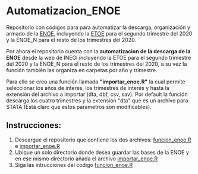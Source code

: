 # Automatizacion_ENOE
Repositorio con códigos para para automatizar la descarga, organización y armado de la [ENOE](https://www.inegi.org.mx/programas/enoe/15ymas/), incluyendo la [ETOE](https://www.inegi.org.mx/investigacion/etoe/) para el segundo trimestre del 2020 y la ENOE_N para el resto de los trimestres del 2020.

Por ahora el repositorio cuenta con la **automatizacion de la descarga de la ENOE** desde la web de INEGI incluyendo la ETOE para el segundo trimestre del 2020 y la ENOE_N para el resto de los trimestres del 2020, a su vez la función también las organiza en carpetas por año y trimestre.

Para ello se creo una función llamada **"importar_enoe.R"** la cual permite seleccionar los años de interés, los trimestres de interés y hasta la extensión del archivo a importar (dta, dbf, csv, sav).
Por default la función descarga los cuatro trimestres y la extensión "dta" que es un archivo para STATA (Está claro que estos parametros son modificables).

## Instrucciones:
1. Descargue el repositorio que contiene los dos archivos: [funcion_enoe.R](https://github.com/LIZZETHGOMEZ/Automatizacion_ENOE/blob/main/funcion_enoe.R) e [importar_enoe.R](https://github.com/LIZZETHGOMEZ/Automatizacion_ENOE/blob/main/importar_enoe.R)
2. Ubique un solo directorio donde desea guardar las bases de la ENOE y en ese mismo directorio añada el archivo [importar_enoe.R](https://github.com/LIZZETHGOMEZ/Automatizacion_ENOE/blob/main/importar_enoe.R)
3. Siga las intrucciones del codigo [funcion_enoe.R](https://github.com/LIZZETHGOMEZ/Automatizacion_ENOE/blob/main/funcion_enoe.R)
